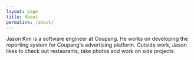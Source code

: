 ```yaml
---
layout: page
title: About
permalink: /about/
---
```


Jason Kim is a software engineer at Coupang. He works on 
developing the reporting system for Coupang's advertising platform. 
Outside work, Jason likes to check out restaurants, 
take photos and work on side projects.